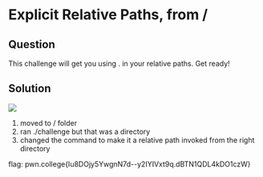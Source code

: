 # Explicit Relative Paths, from /
## Question
This challenge will get you using . in your relative paths. Get ready!

## Solution
![](/images/8.jpg)
1. moved to / folder
2. ran ./challenge but that was a directory
3. changed the command to make it a relative path invoked from the right directory

flag: pwn.college{Iu8DOjy5YwgnN7d--y2IYIVxt9q.dBTN1QDL4kDO1czW}

